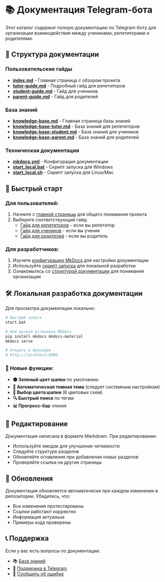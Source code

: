 # 📚 Документация Telegram-бота

Этот каталог содержит полную документацию по Telegram-боту для организации взаимодействия между учениками, репетиторами и родителями.

## 📖 Структура документации

### Пользовательские гайды
- **[index.md](index.md)** - Главная страница с обзором проекта
- **[tutor-guide.md](tutor-guide.md)** - Подробный гайд для репетиторов
- **[student-guide.md](student-guide.md)** - Гайд для учеников
- **[parent-guide.md](parent-guide.md)** - Гайд для родителей

### База знаний
- **[knowledge-base.md](knowledge-base.md)** - Главная страница базы знаний
- **[knowledge-base-tutor.md](knowledge-base-tutor.md)** - База знаний для репетиторов
- **[knowledge-base-student.md](knowledge-base-student.md)** - База знаний для учеников
- **[knowledge-base-parent.md](knowledge-base-parent.md)** - База знаний для родителей

### Техническая документация
- **[mkdocs.yml](../mkdocs.yml)** - Конфигурация документации
- **[start_local.bat](../start_local.bat)** - Скрипт запуска для Windows
- **[start_local.sh](../start_local.sh)** - Скрипт запуска для Linux/Mac

## 🚀 Быстрый старт

### Для пользователей:
1. Начните с [главной страницы](index.md) для общего понимания проекта
2. Выберите соответствующий гайд:
   - [Гайд для репетиторов](tutor-guide.md) - если вы репетитор
   - [Гайд для учеников](student-guide.md) - если вы ученик
   - [Гайд для родителей](parent-guide.md) - если вы родитель

### Для разработчиков:
1. Изучите [конфигурацию MkDocs](../mkdocs.yml) для настройки документации
2. Используйте [скрипт запуска](../start.bat) для локальной разработки
3. Ознакомьтесь со [структурой документации](index.md) для понимания организации

## 🛠️ Локальная разработка документации

Для просмотра документации локально:

```bash
# Быстрый запуск
start.bat

# Или ручная установка MkDocs
pip install mkdocs mkdocs-material
mkdocs serve

# Открыть в браузере
# http://localhost:8000
```

### 🎨 Новые функции:
- **🟢 Зеленый цвет шапки** по умолчанию
- **🌙 Автоматическая темная тема** (следует системным настройкам)
- **🎨 Выбор цвета шапки** (6 цветовых схем)
- **🔍 Быстрый поиск** по тегам
- **📊 Прогресс-бар** чтения

## 📝 Редактирование

Документация написана в формате Markdown. При редактировании:

- Используйте эмодзи для улучшения читаемости
- Следуйте структуре разделов
- Обновляйте оглавления при добавлении новых разделов
- Проверяйте ссылки на другие страницы

## 🔄 Обновления

Документация обновляется автоматически при каждом изменении в репозитории. Убедитесь, что:

- Все изменения протестированы
- Ссылки работают корректно
- Информация актуальна
- Примеры кода проверены

## 📞 Поддержка

Если у вас есть вопросы по документации:

- 📚 [База знаний](https://your-knowledge-base.com)
- 💬 [Поддержка в Telegram](https://t.me/kiton_support)
- 🐛 [Сообщить об ошибке](https://github.com/your-repo/issues)
